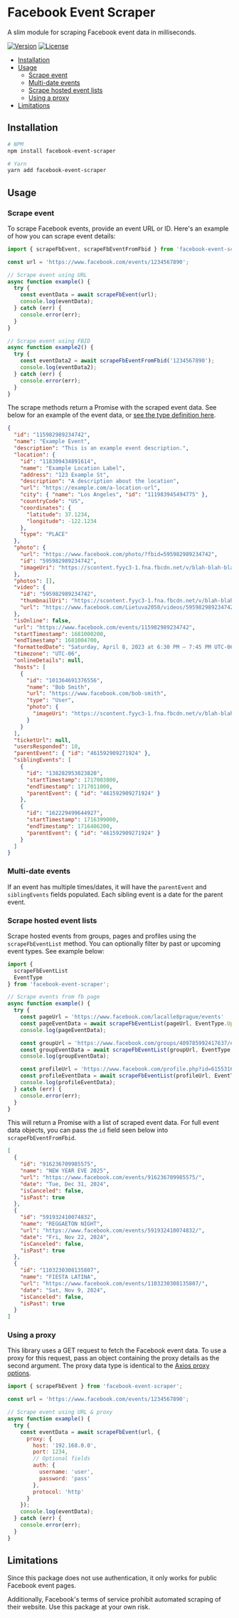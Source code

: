 # Facebook Event Scraper

A slim module for scraping Facebook event data in milliseconds.

[![Version](https://img.shields.io/npm/v/facebook-event-scraper.svg)](https://npmjs.org/package/facebook-event-scraper)
[![License](https://img.shields.io/npm/l/facebook-event-scraper.svg)](https://github.com/francescov1/facebook-event-scraper/blob/master/package.json)

<!-- TOC start -->

- [Installation](#installation)
- [Usage](#usage)
  - [Scrape event](#scrape-event)
  - [Multi-date events](#multi-date-events)
  - [Scrape hosted event lists](#scrape-hosted-event-lists)
  - [Using a proxy](#using-a-proxy)
- [Limitations](#limitations)

<!-- TOC end -->

## Installation

```bash
# NPM
npm install facebook-event-scraper

# Yarn
yarn add facebook-event-scraper
```

## Usage

### Scrape event

To scrape Facebook events, provide an event URL or ID. Here's an example of how you can scrape event details:

```javascript
import { scrapeFbEvent, scrapeFbEventFromFbid } from 'facebook-event-scraper';

const url = 'https://www.facebook.com/events/1234567890';

// Scrape event using URL
async function example() {
  try {
    const eventData = await scrapeFbEvent(url);
    console.log(eventData);
  } catch (err) {
    console.error(err);
  }
}

// Scrape event using FBID
async function example2() {
  try {
    const eventData2 = await scrapeFbEventFromFbid('1234567890');
    console.log(eventData2);
  } catch (err) {
    console.error(err);
  }
}
```

The scrape methods return a Promise with the scraped event data. See below for an example of the event data, or [see the type definition here](https://github.com/francescov1/facebook-event-scraper/blob/master/src/types.ts#L3).

```json
{
  "id": "115982989234742",
  "name": "Example Event",
  "description": "This is an example event description.",
  "location": {
    "id": "118309434891614",
    "name": "Example Location Label",
    "address": "123 Example St",
    "description": "A description about the location",
    "url": "https://example.com/a-location-url",
    "city": { "name": "Los Angeles", "id": "111983945494775" },
    "countryCode": "US",
    "coordinates": {
      "latitude": 37.1234,
      "longitude": -122.1234
    },
    "type": "PLACE"
  },
  "photo": {
    "url": "https://www.facebook.com/photo/?fbid=595982989234742",
    "id": "595982989234742",
    "imageUri": "https://scontent.fyyc3-1.fna.fbcdn.net/v/blah-blah-blah"
  },
  "photos": [],
  "video": {
    "id": "595982989234742",
    "thumbnailUri": "https://scontent.fyyc3-1.fna.fbcdn.net/v/blah-blah-blah",
    "url": "https://www.facebook.com/Lietuva2050/videos/595982989234742/"
  },
  "isOnline": false,
  "url": "https://www.facebook.com/events/115982989234742",
  "startTimestamp": 1681000200,
  "endTimestamp": 1681004700,
  "formattedDate": "Saturday, April 8, 2023 at 6:30 PM – 7:45 PM UTC-06",
  "timezone": "UTC-06",
  "onlineDetails": null,
  "hosts": [
    {
      "id": "101364691376556",
      "name": "Bob Smith",
      "url": "https://www.facebook.com/bob-smith",
      "type": "User",
      "photo": {
        "imageUri": "https://scontent.fyyc3-1.fna.fbcdn.net/v/blah-blah-blah"
      }
    }
  ],
  "ticketUrl": null,
  "usersResponded": 10,
  "parentEvent": { "id": "461592909271924" },
  "siblingEvents": [
    {
      "id": "138282953023820",
      "startTimestamp": 1717003800,
      "endTimestamp": 1717011000,
      "parentEvent": { "id": "461592909271924" }
    },
    {
      "id": "162229499644927",
      "startTimestamp": 1716399000,
      "endTimestamp": 1716406200,
      "parentEvent": { "id": "461592909271924" }
    }
  ]
}
```

### Multi-date events

If an event has multiple times/dates, it will have the `parentEvent` and `siblingEvents` fields populated. Each sibling event is a date for the parent event.

### Scrape hosted event lists

Scrape hosted events from groups, pages and profiles using the `scrapeFbEventList` method. You can optionally filter by past or upcoming event types. See example below:

```javascript
import {
  scrapeFbEventList
  EventType
} from 'facebook-event-scraper';

// Scrape events from fb page
async function example() {
  try {
    const pageUrl = 'https://www.facebook.com/lacalle8prague/events'
    const pageEventData = await scrapeFbEventList(pageUrl, EventType.Upcoming);
    console.log(pageEventData);

    const groupUrl = 'https://www.facebook.com/groups/409785992417637/events'
    const groupEventData = await scrapeFbEventList(groupUrl, EventType.Past);
    console.log(groupEventData);

    const profileUrl = 'https://www.facebook.com/profile.php?id=61553164865125&sk=events'
    const profileEventData = await scrapeFbEventList(profileUrl, EventType.Past);
    console.log(profileEventData);
  } catch (err) {
    console.error(err);
  }
}
```

This will return a Promise with a list of scraped event data. For full event data objects, you can pass the `id` field seen below into `scrapeFbEventFromFbid`.

```json
[
  {
    "id": "916236709985575",
    "name": "NEW YEAR EVE 2025",
    "url": "https://www.facebook.com/events/916236709985575/",
    "date": "Tue, Dec 31, 2024",
    "isCanceled": false,
    "isPast": true
  },
  {
    "id": "591932410074832",
    "name": "REGGAETON NIGHT",
    "url": "https://www.facebook.com/events/591932410074832/",
    "date": "Fri, Nov 22, 2024",
    "isCanceled": false,
    "isPast": true
  },
  {
    "id": "1103230308135807",
    "name": "FIESTA LATINA",
    "url": "https://www.facebook.com/events/1103230308135807/",
    "date": "Sat, Nov 9, 2024",
    "isCanceled": false,
    "isPast": true
  }
]
```

### Using a proxy

This library uses a GET request to fetch the Facebook event data. To use a proxy for this request, pass an object containing the proxy details as the second argument. The proxy data type is identical to the [Axios proxy options](https://axios-http.com/docs/req_config).

```javascript
import { scrapeFbEvent } from 'facebook-event-scraper';

const url = 'https://www.facebook.com/events/1234567890';

// Scrape event using URL & proxy
async function example() {
  try {
    const eventData = await scrapeFbEvent(url, {
      proxy: {
        host: '192.168.0.0',
        port: 1234,
        // Optional fields
        auth: {
          username: 'user',
          password: 'pass'
        },
        protocol: 'http'
      }
    });
    console.log(eventData);
  } catch (err) {
    console.error(err);
  }
}
```

## Limitations

Since this package does not use authentication, it only works for public Facebook event pages.

Additionally, Facebook's terms of service prohibit automated scraping of their website. Use this package at your own risk.
